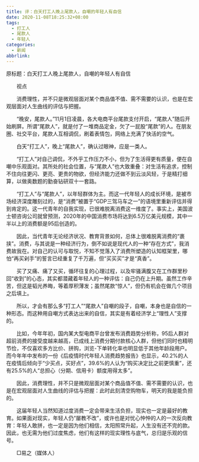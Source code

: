 ```yaml
---
title: 评：白天打工人晚上尾款人，自嘲的年轻人有自信
date: 2020-11-08T18:25:32+08:00
tags:
  - 打工人
  - 尾款人
  - 年轻人
categories:
  - 新闻
abbrlink:
---
```


原标题：白天打工人晚上尾款人，自嘲的年轻人有自信

　　视点

　　消费理性，并不只是微观层面对某个商品值不值、需不需要的认识，也是在宏观层面对人生曲线的评估与把握。

　　“晚安，尾款人。”11月1日凌晨，各大电商平台尾款支付开启，“尾款人”随后开始刷屏。所谓“尾款人”，就是付了一堆商品定金，欠了一屁股“尾款”的人。在朋友圈、社交平台，尾款人互相调侃，刷着表情包，网络上充满了快活的空气。

　　白天“打工人”，晚上“尾款人”，确认过眼神，应是一类人。

　　“打工人”对自己调侃，不外乎工作压力不小，但为了生活得更有质量，便在自嘲中乐观面对。其所处的社会位置，与“尾款人”也大致重叠：对生活有追求，控制不住向往更闪、更亮、更贵的物欲，但经济能力还做不到云淡风轻，于是精打细算，以做奥数题的勤奋钻研双十一套路。

　　“打工人”与“尾款人”，以年轻群体为主。而这一代年轻人的成长环境，是被市场经济深度雕刻过的，是“消费”被置于“GDP三驾马车之一”的语境里重新评估并得到肯定的。这一代青年的自我实现，已很难脱离消费这一维度了。事实上，美国波士顿咨询公司就曾预测，2020年的中国消费市场将达到6.5万亿美元规模，其中一半以上的消费额是95后创造的。

　　因此，当代青年无论经济状况、教育背景如何，总体上很难脱离消费的“裹挟”。消费，与其说是一种经济行为，倒不如说是现代人的一种“存在方式”，我消费故我在。对自己的认可与取悦，不知不觉落入了消费所塑造的认知框架里，哪怕“再买剁手”的誓言已经重复了千万遍，但“买买买”才是“真香”。

　　买了又痛、痛了又买，循环往复的心理过程，以及牢骚满腹又在工作群里秒回“收到”的心态，其实都潜藏着年轻人的一种评估：自己仍在上升期。虽然工作辛苦，但这是韬光养晦，等着厚积薄发；虽然尾款“惊人”，但仍有机会在做几个项目之后填上。

　　所以，才会有那么多“打工人”“尾款人”自嘲的段子，自嘲，本身也是自信的一种形态。而这种用自嘲方式表达出来的自信，其实是有着经济学上“理性人”支撑的。

　　比如，今年年初，国内某大型电商平台曾发布消费趋势分析称，95后人群对超前消费的接受度越来越高，已成线上消费分期付款核心人群，但他们同时也精明节俭，不仅喜欢多方比价、拼购，浏览-下单转化率也明显低于其他年龄段用户。而今年年中发布的一份《后疫情时代年轻人消费趋势报告》也显示，40.2%的人在疫情后倾向于“少买点，买好点”，39.6%的人认为“购买决定比之前更慎重”，还有25.5%的人“总担心（分期、信用卡）额度用得太多”。

　　因此，消费理性，并不只是微观层面对某个商品值不值、需不需要的认识，也是在宏观层面对人生曲线的评估与把握：此时此刻清空购物车，明天的我是能负担的。

　　这届年轻人当然知道过度消费一定会带来生活负担，现实也一定是最好的教育。如果面对现实，年轻人仍“屡教不改”，或许也是对忧心忡忡的人的一次反向教育：年轻人敢拼，也一定是因为他们相信，太阳照常升起，人生没有还不完的款。因此，也无需为他们过度焦虑，他们有这样的现实理性与底气，总归是乐观的信号。

　　□易之（媒体人）